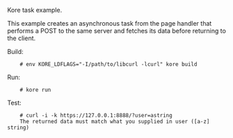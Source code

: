 Kore task example.

This example creates an asynchronous task from the page handler
that performs a POST to the same server and fetches its data
before returning to the client.

Build:
```
	# env KORE_LDFLAGS="-I/path/to/libcurl -lcurl" kore build
```

Run:
```
	# kore run
```

Test:
```
	# curl -i -k https://127.0.0.1:8888/?user=astring
	The returned data must match what you supplied in user ([a-z] string)
```

